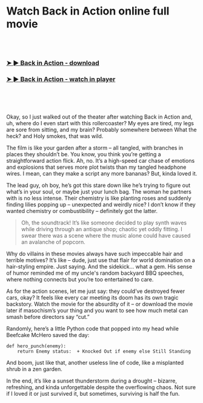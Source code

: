 <h1>Watch Back in Action online full movie</h1>


<br><br>

<h3><a href="https://Nathans-tionaichuloo1974.github.io/upcwcbnrpk/">➤ ► Back in Action - download</a></h3> 
<h3><a href="https://Nathans-tionaichuloo1974.github.io/upcwcbnrpk/">➤ ► Back in Action - watch in player</a></h3>


<br><br><br>


Okay, so I just walked out of the theater after watching Back in Action and, uh, where do I even start with this rollercoaster? My eyes are tired, my legs are sore from sitting, and my brain? Probably somewhere between What the heck? and Holy smokes, that was wild. 

The film is like your garden after a storm – all tangled, with branches in places they shouldn’t be. You know, you think you’re getting a straightforward action flick. Ah, no. It’s a high-speed car chase of emotions and explosions that serves more plot twists than my tangled headphone wires. I mean, can they make a script any more bananas? But, kinda loved it. 

The lead guy, oh boy, he’s got this stare down like he’s trying to figure out what’s in your soul, or maybe just your lunch bag. The woman he partners with is no less intense. Their chemistry is like planting roses and suddenly finding lilies popping up – unexpected and weirdly nice? I don’t know if they wanted chemistry or combustibility – definitely got the latter. 

> Oh, the soundtrack! It’s like someone decided to play synth waves while driving through an antique shop; chaotic yet oddly fitting. I swear there was a scene where the music alone could have caused an avalanche of popcorn.

Why do villains in these movies always have such impeccable hair and terrible motives? It’s like – dude, just use that flair for world domination on a hair-styling empire. Just saying. And the sidekick… what a gem. His sense of humor reminded me of my uncle's random backyard BBQ speeches, where nothing connects but you’re too entertained to care.

As for the action scenes, let me just say: they could’ve destroyed fewer cars, okay? It feels like every car meeting its doom has its own tragic backstory. Watch the movie for the absurdity of it – or download the movie later if masochism’s your thing and you want to see how much metal can smash before directors say “cut.” 

Randomly, here’s a little Python code that popped into my head while Beefcake McHero saved the day:

```
def hero_punch(enemy):
    return Enemy status:  + Knocked Out if enemy else Still Standing
```

And boom, just like that, another useless line of code, like a misplanted shrub in a zen garden. 

In the end, it’s like a sunset thunderstorm during a drought – bizarre, refreshing, and kinda unforgettable despite the overflowing chaos. Not sure if I loved it or just survived it, but sometimes, surviving is half the fun.
